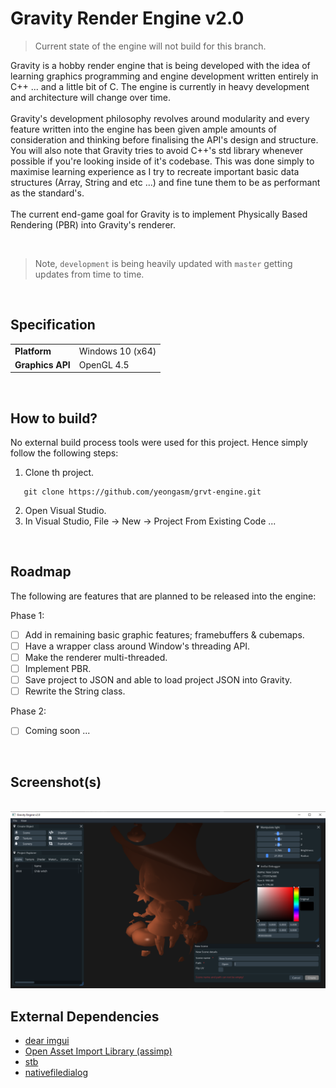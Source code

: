<h1>Gravity Render Engine v2.0</h1>

> Current state of the engine will not build for this branch.

<p>Gravity is a hobby render engine that is being developed with the idea of learning graphics programming and engine development written entirely in C++ ... and a little bit of C. The engine is currently in heavy development and architecture will change over time.
<br><br>Gravity's development philosophy revolves around modularity and every feature written into the engine has been given ample amounts of consideration and thinking before finalising the API's design and structure. You will also note that Gravity tries to avoid C++'s std library whenever possible if you're looking inside of it's codebase. This was done simply to maximise learning experience as I try to recreate important basic data structures (Array, String and etc ...) and fine tune them to be as performant as the standard's.<br><br>The current end-game goal for Gravity is to implement Physically Based Rendering (PBR) into Gravity's renderer.</p>
<br/>

> Note, `development` is being heavily updated with `master` getting updates from time to time.

<br/>

<h2>Specification</h2>


<table style="width:100%">
  <tr>
    <td><b>Platform</b></td>
    <td>Windows 10 (x64)</td>
  </tr>
  <tr>
    <td><b>Graphics API</b></td>
    <td>OpenGL 4.5</td>
  </tr>
</table>
<br>

<h2>How to build?</h2>


No external build process tools were used for this project. Hence simply follow the following steps:

1. Clone th project.

```
   git clone https://github.com/yeongasm/grvt-engine.git
```
2. Open Visual Studio.
3. In Visual Studio, File -> New -> Project From Existing Code ...

<br/>
<h2>Roadmap</h2>


<p>The following are features that are planned to be released into the engine:</p>
<p>Phase 1:</p>

- [ ] Add in remaining basic graphic features; framebuffers & cubemaps.
- [ ] Have a wrapper class around Window's threading API.
- [ ] Make the renderer multi-threaded.
- [ ] Implement PBR.
- [ ] Save project to JSON and able to load project JSON into Gravity.
- [ ] Rewrite the String class.

<p>Phase 2:</P>

- [ ] Coming soon ...

<br/>
<h2>Screenshot(s)</h2>


<br/>
<img src="Devlog/Pictures/Annotation 2019-08-13 000820.png" alt="img"/>

<br/>
<h2>External Dependencies</h2>


<ul>
<li><a href="https://github.com/ocornut/imgui">dear imgui</a></li>
<li><a href="https://github.com/assimp/assimp">Open Asset Import Library (assimp)</a></li>
<li><a href="https://github.com/nothings/stb">stb</a></li>
<li><a href="https://github.com/mlabbe/nativefiledialog">nativefiledialog</a></li>
</ul>
